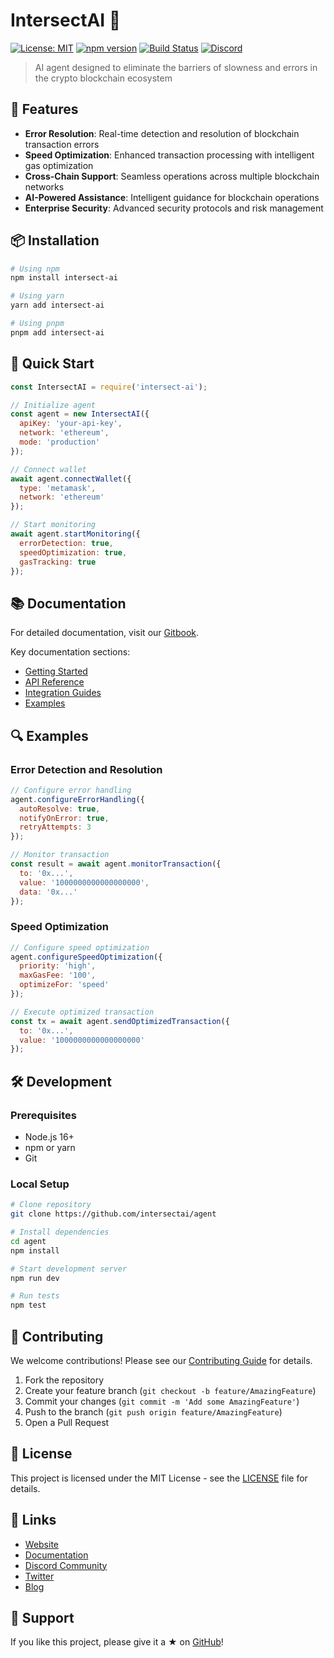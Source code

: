 # IntersectAI 🤖

[![License: MIT](https://img.shields.io/badge/License-MIT-yellow.svg)](https://opensource.org/licenses/MIT)
[![npm version](https://badge.fury.io/js/intersect-ai.svg)](https://badge.fury.io/js/intersect-ai)
[![Build Status](https://github.com/intersectaixyz/agent/workflows/CI/badge.svg)](https://github.com/intersectaixyz/agent/actions)
[![Discord](https://img.shields.io/discord/1234567890)](https://discord.gg/intersectai)

> AI agent designed to eliminate the barriers of slowness and errors in the crypto blockchain ecosystem

## 🚀 Features

- **Error Resolution**: Real-time detection and resolution of blockchain transaction errors
- **Speed Optimization**: Enhanced transaction processing with intelligent gas optimization
- **Cross-Chain Support**: Seamless operations across multiple blockchain networks
- **AI-Powered Assistance**: Intelligent guidance for blockchain operations
- **Enterprise Security**: Advanced security protocols and risk management

## 📦 Installation

```bash
# Using npm
npm install intersect-ai

# Using yarn
yarn add intersect-ai

# Using pnpm
pnpm add intersect-ai
```

## 🔧 Quick Start

```javascript
const IntersectAI = require('intersect-ai');

// Initialize agent
const agent = new IntersectAI({
  apiKey: 'your-api-key',
  network: 'ethereum',
  mode: 'production'
});

// Connect wallet
await agent.connectWallet({
  type: 'metamask',
  network: 'ethereum'
});

// Start monitoring
await agent.startMonitoring({
  errorDetection: true,
  speedOptimization: true,
  gasTracking: true
});
```

## 📚 Documentation

For detailed documentation, visit our [Gitbook](https://docs.intersectai.com).

Key documentation sections:
- [Getting Started](https://docs.intersectai.com/get-started)
- [API Reference](https://docs.intersectai.com/api-reference)
- [Integration Guides](https://docs.intersectai.com/integration)
- [Examples](https://docs.intersectai.com/examples)

## 🔍 Examples

### Error Detection and Resolution

```javascript
// Configure error handling
agent.configureErrorHandling({
  autoResolve: true,
  notifyOnError: true,
  retryAttempts: 3
});

// Monitor transaction
const result = await agent.monitorTransaction({
  to: '0x...',
  value: '1000000000000000000',
  data: '0x...'
});
```

### Speed Optimization

```javascript
// Configure speed optimization
agent.configureSpeedOptimization({
  priority: 'high',
  maxGasFee: '100',
  optimizeFor: 'speed'
});

// Execute optimized transaction
const tx = await agent.sendOptimizedTransaction({
  to: '0x...',
  value: '1000000000000000000'
});
```

## 🛠 Development

### Prerequisites

- Node.js 16+
- npm or yarn
- Git

### Local Setup

```bash
# Clone repository
git clone https://github.com/intersectai/agent

# Install dependencies
cd agent
npm install

# Start development server
npm run dev

# Run tests
npm test
```

## 🤝 Contributing

We welcome contributions! Please see our [Contributing Guide](CONTRIBUTING.md) for details.

1. Fork the repository
2. Create your feature branch (`git checkout -b feature/AmazingFeature`)
3. Commit your changes (`git commit -m 'Add some AmazingFeature'`)
4. Push to the branch (`git push origin feature/AmazingFeature`)
5. Open a Pull Request

## 📄 License

This project is licensed under the MIT License - see the [LICENSE](LICENSE) file for details.

## 🔗 Links

- [Website](https://intersectai.com)
- [Documentation](https://docs.intersectai.com)
- [Discord Community](https://discord.gg/intersectai)
- [Twitter](https://twitter.com/intersectai)
- [Blog](https://blog.intersectai.com)

## 🌟 Support

If you like this project, please give it a ★ on [GitHub](https://github.com/intersectaixyz/agent)!
